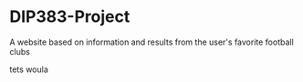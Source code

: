 # DIP383-Project
A website based on information and results from the user's favorite football clubs

tets woula
